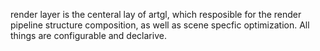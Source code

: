 
render layer is the centeral lay of artgl, which resposible for the render pipeline structure composition, as well as scene specfic optimization. All things are configurable and declarive.
